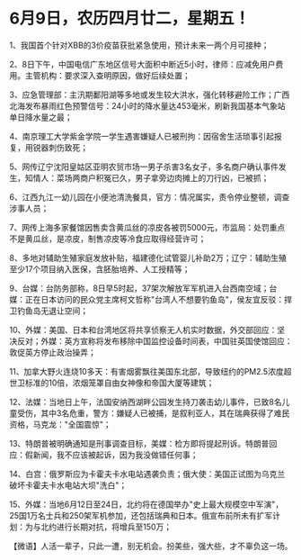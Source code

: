 # 6月9日，农历四月廿二，星期五！

1、我国首个针对XBB的3价疫苗获批紧急使用，预计未来一两个月可接种；

2、8日下午，中国电信广东地区信号大面积中断近5小时，律师：应减免用户费用。主管机构：要求深入查明原因，做好后续处置；

3、应急管理部：主汛期鄱阳湖等多地或发生较大洪水，强化转移避险工作；广西北海发布暴雨红色预警信号：24小时的降水量达453毫米，刷新我国基本气象站单日降水量之最；

4、南京理工大学紫金学院一学生遇害嫌疑人已被刑拘：因宿舍生活琐事引起报复，用锐器刺伤致死；

5、网传辽宁沈阳皇姑区亚明农贸市场一男子杀害3名女子，多名商户确认事件发生，知情人：菜场两商户积冤已久，男子拿旁边肉摊上的刀行凶，已被抓；

6、江西九江一幼儿园在小便池清洗餐具，官方：情况属实，责令停业整顿，调查涉事人员；

7、网传上海多家餐馆因售卖含黄瓜丝的凉皮各被罚5000元，市监局：处罚重点不是黄瓜丝，是凉皮，制售凉皮等冷食应取得经营许可；

8、多地对辅助生殖家庭发放补贴，福建德化试管婴儿补助2万；辽宁：辅助生殖至少17个项目纳入医保，含胚胎培养、人工授精等；

9、台媒：台防务部称，8日早5时起，37架次解放军军机进入台西南空域；台媒：正在日本访问的民众党主席柯文哲称"台湾人不想要钓鱼岛"，侯友宜反驳：捍卫钓鱼岛无退让空间；

10、外媒：美国、日本和台湾地区将共享侦察无人机实时数据，外交部回应：坚决反对；外媒：英方宣称将发布移除中国监控设备时间表，中国驻英国使馆回应：敦促英方停止政治操弄；

11、加拿大野火连烧10多天：有害烟雾飘往美国东北部，导致纽约的PM2.5浓度超世卫标准的10倍，浓烟笼罩自由女神像和帝国大厦等建筑；

12、法媒：当地日上午，法国安纳西湖畔公园发生持刀袭击幼儿事件，已致8名儿童受伤，其中3名危重，警方：嫌疑人已被捕，是叙利亚人，其在瑞典获得了难民资格，马克龙："全国震惊"；

13、特朗普被明确通知是刑事调查目标，美媒：检方即将提起刑诉。特朗普回应：假新闻，我不应该被起诉，因为我没做错任何事；

14、白宫：俄罗斯应为卡霍夫卡水电站遇袭负责；俄大使：美国正试图为乌克兰破坏卡霍夫卡水电站大坝"洗白"；

15、外媒：当地6月12日至24日，北约将在德国举办"史上最大规模空中军演"，25国1万名士兵和250架军机参加，还包括瑞典和日本。俄宣布前所未有扩军计划：为与北约进行长期对抗，将增兵至150万；



【微语】人活一辈子，只此一遭，别无机会。扮美些，强大些，才不辜负这一场。

